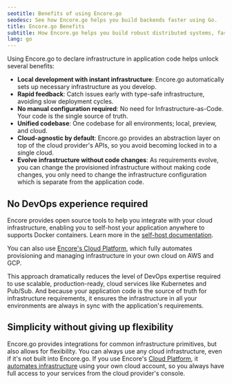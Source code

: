 ```yaml
---
seotitle: Benefits of using Encore.go
seodesc: See how Encore.go helps you build backends faster using Go.
title: Encore.go Benefits
subtitle: How Encore.go helps you build robust distributed systems, faster.
lang: go
---
```


Using Encore.go to declare infrastructure in application code helps unlock several benefits:

- **Local development with instant infrastructure**: Encore.go automatically sets up necessary infrastructure as you develop.
- **Rapid feedback**: Catch issues early with type-safe infrastructure, avoiding slow deployment cycles.
- **No manual configuration required**: No need for Infrastructure-as-Code. Your code is the single source of truth.
- **Unified codebase**: One codebase for all environments; local, preview, and cloud.
- **Cloud-agnostic by default**: Encore.go provides an abstraction layer on top of the cloud provider's APIs, so you avoid becoming locked in to a single cloud.
- **Evolve infrastructure without code changes**: As requirements evolve, you can change the provisioned infrastructure without making code changes, you only need to change the infrastructure configuration which is separate from the application code.

## No DevOps experience required

Encore provides open source tools to help you integrate with your cloud infrastructure, enabling you to self-host your application anywhere to supports Docker containers.
Learn more in the [self-host documentation](/go/self-host/docker-build).

You can also use [Encore's Cloud Platform](https://encore.dev/use-cases/devops-automation), which fully automates provisioning and managing infrastructure in your own cloud on AWS and GCP.

This approach dramatically reduces the level of DevOps expertise required to use scalable, production-ready, cloud services like Kubernetes and Pub/Sub. And because your application code is the source of truth for infrastructure requirements, it ensures the infrastructure in all your environments are always in sync with the application's requirements.

## Simplicity without giving up flexibility

Encore.go provides integrations for common infrastructure primitives, but also allows for flexibility. You can always use any cloud infrastructure, even if it's not built into Encore.go. If you use Encore's [Cloud Platform](https://encore.dev/use-cases/devops-automation), it [automates infrastructure](/docs/platform/infrastructure/infra) using your own cloud account, so you always have full access to your services from the cloud provider's console.
